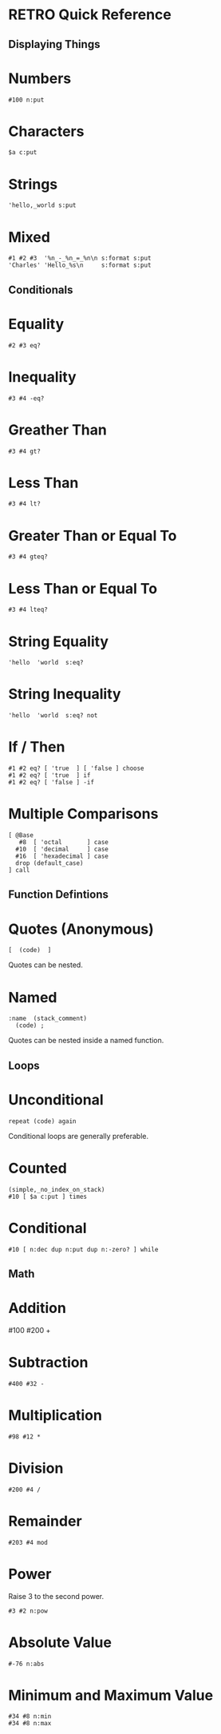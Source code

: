 # RETRO Quick Reference

Displaying Things
-----------------

Numbers
=======

    #100 n:put


Characters
==========

    $a c:put


Strings
=======

    'hello,_world s:put


Mixed
=====

    #1 #2 #3  '%n_-_%n_=_%n\n s:format s:put
    'Charles' 'Hello_%s\n     s:format s:put


Conditionals
------------

Equality
========


    #2 #3 eq?


Inequality
==========

    #3 #4 -eq?


Greather Than
=============

    #3 #4 gt?


Less Than
=========

    #3 #4 lt?


Greater Than or Equal To
========================

    #3 #4 gteq?


Less Than or Equal To
=====================

    #3 #4 lteq?


String Equality
===============

    'hello  'world  s:eq?


String Inequality
=================

    'hello  'world  s:eq? not


If / Then
=========

    #1 #2 eq? [ 'true  ] [ 'false ] choose
    #1 #2 eq? [ 'true  ] if
    #1 #2 eq? [ 'false ] -if


Multiple Comparisons
====================

    [ @Base
       #8  [ 'octal       ] case
      #10  [ 'decimal     ] case
      #16  [ 'hexadecimal ] case
      drop (default_case)
    ] call


Function Defintions
-------------------

Quotes (Anonymous)
==================

    [  (code)  ]

Quotes can be nested.


Named
=====

    :name  (stack_comment)
      (code) ;

Quotes can be nested inside a named function.


Loops
-----

Unconditional
=============

    repeat (code) again

Conditional loops are generally preferable.


Counted
=======

    (simple,_no_index_on_stack)
    #10 [ $a c:put ] times


Conditional
===========

    #10 [ n:dec dup n:put dup n:-zero? ] while


Math
----

Addition
========

   #100 #200 +


Subtraction
===========

    #400 #32 -


Multiplication
==============

    #98 #12 *


Division
========

    #200 #4 /


Remainder
=========

    #203 #4 mod


Power
=====

Raise 3 to the second power.

    #3 #2 n:pow


Absolute Value
==============

    #-76 n:abs


Minimum and Maximum Value
=========================

    #34 #8 n:min
    #34 #8 n:max
